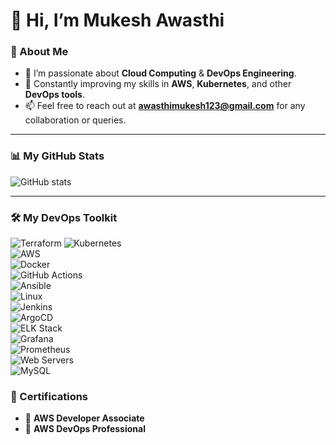 # 👋 Hi, I’m Mukesh Awasthi  

### 🌟 About Me  
- 👀 I’m passionate about **Cloud Computing** & **DevOps Engineering**.  
- 🌱 Constantly improving my skills in **AWS**, **Kubernetes**, and other **DevOps tools**.  
- 📫 Feel free to reach out at **awasthimukesh123@gmail.com** for any collaboration or queries.  

---

### 📊 My GitHub Stats  

![GitHub stats](https://github-readme-stats.vercel.app/api?username=mukes137&show_icons=true&hide_rank=true&theme=radical)

---
### 🛠️ My DevOps Toolkit  
![Terraform](https://img.shields.io/badge/-Terraform-blueviolet?style=for-the-badge&logo=terraform&logoColor=white)     ![Kubernetes](https://img.shields.io/badge/-Kubernetes-blue?style=for-the-badge&logo=kubernetes&logoColor=white)  
![AWS](https://img.shields.io/badge/-AWS-orange?style=for-the-badge&logo=amazon-aws&logoColor=white)  
![Docker](https://img.shields.io/badge/-Docker-skyblue?style=for-the-badge&logo=docker&logoColor=white)  
![GitHub Actions](https://img.shields.io/badge/-GitHub%20Actions-darkblue?style=for-the-badge&logo=githubactions&logoColor=white)  
![Ansible](https://img.shields.io/badge/-Ansible-darkred?style=for-the-badge&logo=ansible&logoColor=white)  
![Linux](https://img.shields.io/badge/-Linux-009639?style=for-the-badge&logo=linux&logoColor=white)  
![Jenkins](https://img.shields.io/badge/-Jenkins-orange?style=for-the-badge&logo=jenkins&logoColor=white)  
![ArgoCD](https://img.shields.io/badge/-ArgoCD-33a8f2?style=for-the-badge&logo=argo&logoColor=white)  
![ELK Stack](https://img.shields.io/badge/-ELK%20Stack-d33d3d?style=for-the-badge&logo=elasticsearch&logoColor=white)  
![Grafana](https://img.shields.io/badge/-Grafana-000000?style=for-the-badge&logo=grafana&logoColor=white)  
![Prometheus](https://img.shields.io/badge/-Prometheus-00d0f2?style=for-the-badge&logo=prometheus&logoColor=white)  
![Web Servers](https://img.shields.io/badge/-Web%20Servers-0078d4?style=for-the-badge&logo=nginx&logoColor=white)  
![MySQL](https://img.shields.io/badge/-MySQL-4479A1?style=for-the-badge&logo=mysql&logoColor=white)  

### 📜 Certifications
- 🏅 **AWS Developer Associate**  
- 🏅 **AWS DevOps Professional**  

